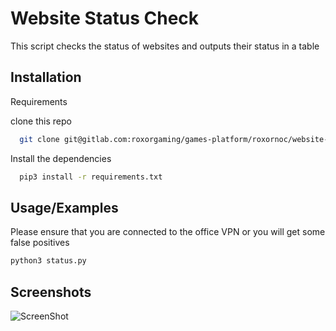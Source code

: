 # Website Status Check

This script checks the status of websites and outputs their status in a table 


## Installation

Requirements

clone this repo

```bash
  git clone git@gitlab.com:roxorgaming/games-platform/roxornoc/website-status-checker.git

```
Install the dependencies 
```bash
  pip3 install -r requirements.txt

```
    
## Usage/Examples

Please ensure that you are connected to the office VPN or you will get some false positives 

```python
python3 status.py  
```

## Screenshots

![ScreenShot](https://drive.google.com/uc?id=1eUrtI1F82pUHFzxi1h8KsrGsn-nLPfq6)


